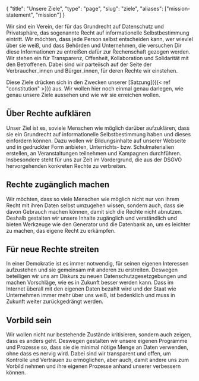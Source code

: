 {
    "title": "Unsere Ziele",
    "type": "page",
    "slug": "ziele",
    "aliases": ["mission-statement", "mission"]
}

Wir sind ein Verein, der für das Grundrecht auf Datenschutz und Privatsphäre, das sogenannte Recht auf informationelle Selbstbestimmung eintritt. Wir möchten, dass jede Person selbst entscheiden kann, wer wieviel über sie weiß, und dass Behörden und Unternehmen, die versuchen Dir diese Informationen zu entreißen dafür zur Rechenschaft gezogen werden. Wir stehen ein für Transparenz, Offenheit, Kollaboration und Solidarität mit den Betroffenen. Dabei sind wir parteiisch auf der Seite der Verbraucher_innen und Bürger_innen, für deren Rechte wir einstehen.

Diese Ziele drücken sich in den Zwecken unserer [Satzung]({{< ref "constitution" >}}) aus. Wir wollen hier noch einmal genau darlegen, wie genau unsere Ziele aussehen und wie wir sie erreichen wollen.

## Über Rechte aufklären

Unser Ziel ist es, soviele Menschen wie möglich darüber aufzuklären, dass sie ein Grundrecht auf informationelle Selbstbestimmung haben und dieses einfordern können. Dazu wollen wir Bildungsinhalte auf unserer Webseite und in gedruckter Form anbieten, Unterrichts- bzw. Schulmaterialien erstellen, an Veranstaltungen teilnehmen und Kampagnen durchführen. Insbesondere steht für uns zur Zeit im Vordergrund, die aus der DSGVO hervorgehenden konkreten Rechte zu verbreiten.
 
## Rechte zugänglich machen

Wir möchten, dass so viele Menschen wie möglich nicht nur von ihrem Recht mit ihren Daten selbst umzugehen wissen, sondern auch, dass sie davon Gebrauch machen können, damit sich die Rechte nicht abnutzen. Deshalb gestalten wir unsere Inhalte zugänglich und verständlich und bieten Werkzeuge wie den Generator und die Datenbank an, um es leichter zu machen, das eigene Recht zu erkämpfen.
 
## Für neue Rechte streiten

In einer Demokratie ist es immer notwendig, für seinen eigenen Interessen aufzustehen und sie gemeinsam mit anderen zu erstreiten. Deswegen beteiligen wir uns am Diskurs zu neuen Datenschutzgesetzgebungen und machen Vorschläge, wie es in Zukunft besser werden kann. Dass im Internet überall mit den eigenen Daten bezahlt wird und der Staat wie Unternehmen immer mehr über uns weiß, ist bedenklich und muss in Zukunft weiter zurückgedrängt werden.
 
## Vorbild sein

Wir wollen nicht nur bestehende Zustände kritisieren, sondern auch zeigen, dass es anders geht. Deswegen gestalten wir unsere eigenen Programme und Prozesse so, dass sie die minimal nötige Menge an Daten verwenden, ohne dass es nervig wird.  Dabei sind wir transparent und offen, um Kontrolle und Vertrauen zu ermöglichen, aber auch, damit andere uns zum Vorbild nehmen und ihre eigenen Prozesse anhand unserer verbessern können.
